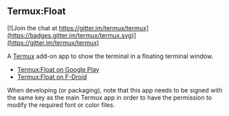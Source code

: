 Termux:Float
------------
[![Join the chat at https://gitter.im/termux/termux](https://badges.gitter.im/termux/termux.svg)](https://gitter.im/termux/termux)

A [Termux](https://termux.com/) add-on app to show the terminal in a floating terminal window.

- [Termux:Float on Google Play](https://play.google.com/store/apps/details?id=com.termux.window)
- [Termux:Float on F-Droid](https://f-droid.org/packages/com.termux.window)

When developing (or packaging), note that this app needs to be signed with the same key as the main Termux app in order to have the permission to modify the required font or color files.
